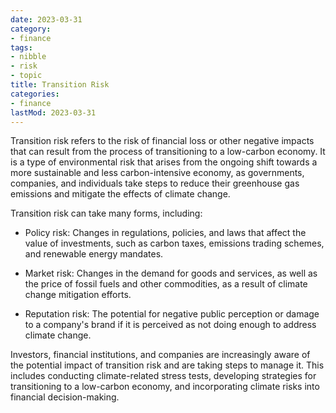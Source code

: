 ```yaml
---
date: 2023-03-31
category:
- finance
tags:
- nibble
- risk
- topic
title: Transition Risk
categories:
- finance
lastMod: 2023-03-31
---
```

Transition risk refers to the risk of financial loss or other negative impacts that can result from the process of transitioning to a low-carbon economy. It is a type of environmental risk that arises from the ongoing shift towards a more sustainable and less carbon-intensive economy, as governments, companies, and individuals take steps to reduce their greenhouse gas emissions and mitigate the effects of climate change.

Transition risk can take many forms, including:

  + Policy risk: Changes in regulations, policies, and laws that affect the value of investments, such as carbon taxes, emissions trading schemes, and renewable energy mandates.

  + Market risk: Changes in the demand for goods and services, as well as the price of fossil fuels and other commodities, as a result of climate change mitigation efforts.

  + Reputation risk: The potential for negative public perception or damage to a company's brand if it is perceived as not doing enough to address climate change.

Investors, financial institutions, and companies are increasingly aware of the potential impact of transition risk and are taking steps to manage it. This includes conducting climate-related stress tests, developing strategies for transitioning to a low-carbon economy, and incorporating climate risks into financial decision-making.
